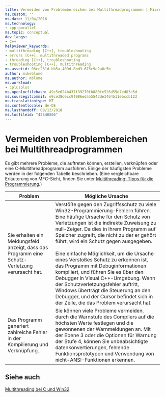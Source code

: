 ```yaml
---
title: Vermeiden von Problembereichen bei Multithreadprogrammen | Microsoft-Dokumentation
ms.custom: ''
ms.date: 11/04/2016
ms.technology:
- cpp-parallel
ms.topic: conceptual
dev_langs:
- C++
helpviewer_keywords:
- multithreading [C++], troubleshooting
- errors [C++], multithreaded programs
- threading [C++], troubleshooting
- troubleshooting [C++], multithreading
ms.assetid: 06cc231d-bb5a-409d-8bd3-676c9e2a8c5b
author: mikeblome
ms.author: mblome
ms.workload:
- cplusplus
ms.openlocfilehash: 49c5e624b437f39270fb880fe526d55e7ed83e5d
ms.sourcegitcommit: e9ce38decc9f986edab5543de3464b11ebccb123
ms.translationtype: MT
ms.contentlocale: de-DE
ms.lasthandoff: 08/13/2018
ms.locfileid: "42540806"
---
```

# <a name="avoiding-problem-areas-with-multithread-programs"></a>Vermeiden von Problembereichen bei Multithreadprogrammen
Es gibt mehrere Probleme, die auftreten können, erstellen, verknüpfen oder eine C-Multithreadprogramm ausführen. Einige der häufigsten Probleme werden in der folgenden Tabelle beschrieben. (Eine vergleichbare Erläuterung von MFC-Sicht, finden Sie unter [Multithreading: Tipps für die Programmierung](../parallel/multithreading-programming-tips.md).)  
  
|Problem|Mögliche Ursache|  
|-------------|--------------------|  
|Sie erhalten ein Meldungsfeld anzeigt, dass das Programm eine Schutz-Verletzung verursacht hat.|Verstöße gegen den Zugriffsschutz zu viele Win32-Programmierung-Fehlern führen. Eine häufige Ursache für den Schutz von Verletzungen ist die indirekte Zuweisung zu null-Zeiger. Da dies in Ihrem Programm auf Speicher zugreift, die nicht zu der er gehört führt, wird ein Schutz gegen ausgegeben.<br /><br /> Eine einfache Möglichkeit, um die Ursache eines Verstoßes Schutz zu erkennen ist, das Programm mit Debuginformationen kompiliert, und führen Sie es über den Debugger in Visual C++-Umgebung. Wenn der Schutzverletzungsfehler auftritt, Windows überträgt die Steuerung an den Debugger, und der Cursor befindet sich in der Zeile, die das Problem verursacht hat.|  
|Das Programm generiert zahlreiche Fehler in der Kompilierung und Verknüpfung.|Sie können viele Probleme vermeiden, durch die Warnstufe des Compilers auf die höchsten Werte festlegen und die gewonnenen der Warnmeldungen an. Mit der Ebene 3 oder die Optionen für Warnung der Stufe 4, können Sie unbeabsichtigte datenkonvertierungen, fehlende Funktionsprototypen und Verwendung von nicht-ANSI-Funktionen erkennen.|  
  
## <a name="see-also"></a>Siehe auch  

[Multithreading bei C und Win32](../parallel/multithreading-with-c-and-win32.md)